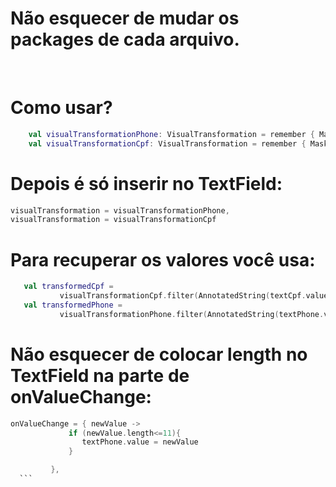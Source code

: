 <h1>Não esquecer de mudar os packages de cada arquivo.</h1>

<br />
<h1>Como usar?</h1>


```kotlin
    val visualTransformationPhone: VisualTransformation = remember { MaskPhone() }
    val visualTransformationCpf: VisualTransformation = remember { MaskCpf() }

 ```
 <h1>Depois é só inserir no TextField:</h1>
 
 ```kotlin
 visualTransformation = visualTransformationPhone,
 visualTransformation = visualTransformationCpf
  ```

  <h1>Para recuperar os valores você usa:</h1>

   
 ```kotlin
    val transformedCpf =
            visualTransformationCpf.filter(AnnotatedString(textCpf.value)).text.text
    val transformedPhone =
            visualTransformationPhone.filter(AnnotatedString(textPhone.value)).text.text
  ```

  <h1>Não esquecer de colocar length no TextField na parte de onValueChange:</h1>
  
   ```kotlin
   onValueChange = { newValue ->
                if (newValue.length<=11){
                   textPhone.value = newValue
                }

            },
     ```